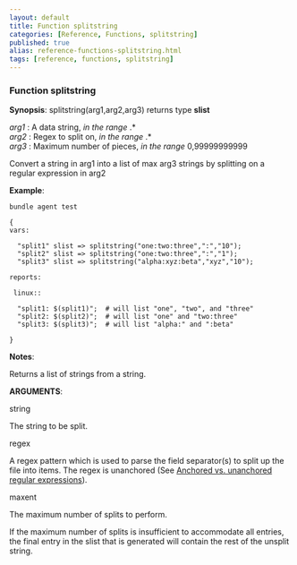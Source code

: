```yaml
---
layout: default
title: Function splitstring
categories: [Reference, Functions, splitstring]
published: true
alias: reference-functions-splitstring.html
tags: [reference, functions, splitstring]
---
```


### Function splitstring

**Synopsis**: splitstring(arg1,arg2,arg3) returns type **slist**

  
 *arg1* : A data string, *in the range* .\*   
 *arg2* : Regex to split on, *in the range* .\*   
 *arg3* : Maximum number of pieces, *in the range* 0,99999999999   

Convert a string in arg1 into a list of max arg3 strings by splitting on
a regular expression in arg2

**Example**:  
   

```cf3
bundle agent test

{
vars:

  "split1" slist => splitstring("one:two:three",":","10");
  "split2" slist => splitstring("one:two:three",":","1");
  "split3" slist => splitstring("alpha:xyz:beta","xyz","10");

reports:

 linux::

  "split1: $(split1)";  # will list "one", "two", and "three"
  "split2: $(split2)";  # will list "one" and "two:three"
  "split3: $(split3)";  # will list "alpha:" and ":beta"

}
```

**Notes**:  
   

Returns a list of strings from a string.

**ARGUMENTS**:

string

The string to be split.   

regex

A regex pattern which is used to parse the field separator(s) to split
up the file into items. The regex is unanchored (See [Anchored vs.
unanchored regular
expressions](#Anchored-vs_002e-unanchored-regular-expressions)).   

maxent

The maximum number of splits to perform.

If the maximum number of splits is insufficient to accommodate all
entries, the final entry in the slist that is generated will contain the
rest of the unsplit string.
